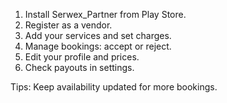 1. Install Serwex_Partner from Play Store.
2. Register as a vendor.
3. Add your services and set charges.
4. Manage bookings: accept or reject.
5. Edit your profile and prices.
6. Check payouts in settings.

Tips: Keep availability updated for more bookings.